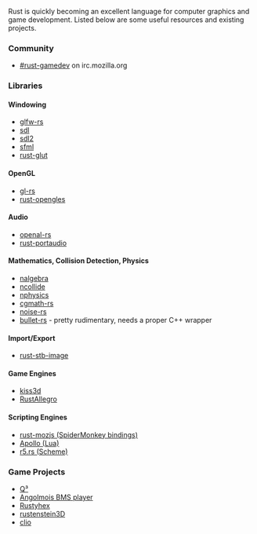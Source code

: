Rust is quickly becoming an excellent language for computer graphics and game development. Listed below are some useful resources and existing projects.

### Community

- [#rust-gamedev](http://chat.mibbit.com/?server=irc.mozilla.org&channel=%23rust-gamedev) on irc.mozilla.org 

### Libraries

#### Windowing

- [glfw-rs](https://github.com/bjz/glfw-rs)
- [sdl](https://github.com/brson/rust-sdl)
- [sdl2](https://github.com/AngryLawyer/rust-sdl2)
- [sfml](https://github.com/JeremyLetang/rust-sfml)
- [rust-glut](https://github.com/mozilla-servo/rust-glut)

#### OpenGL

- [gl-rs](https://github.com/bjz/gl-rs)
- [rust-opengles](https://github.com/mozilla-servo/rust-opengles)

#### Audio

- [openal-rs](https://github.com/bjz/openal-rs/)
- [rust-portaudio](https://github.com/JeremyLetang/rust-portaudio)

#### Mathematics, Collision Detection, Physics

- [nalgebra](https://github.com/sebcrozet/nalgebra)
- [ncollide](https://github.com/sebcrozet/ncollide)
- [nphysics](https://github.com/sebcrozet/nphysics)
- [cgmath-rs](https://github.com/bjz/cgmath-rs)
- [noise-rs](https://github.com/bjz/noise-rs)
- [bullet-rs](https://github.com/bjz/bullet-rs/) - pretty rudimentary, needs a proper C++ wrapper

#### Import/Export

- [rust-stb-image](https://github.com/mozilla-servo/rust-stb-image)

#### Game Engines

- [kiss3d](https://github.com/sebcrozet/kiss3d)
- [RustAllegro](https://github.com/SiegeLord/RustAllegro)

#### Scripting Engines

- [rust-mozjs (SpiderMonkey bindings)](https://github.com/mozilla-servo/rust-mozjs/)
- [Apollo (Lua)](https://github.com/katis/apollo)
- [r5.rs (Scheme)](https://github.com/kimhyunkang/r5.rs)

### Game Projects

- [Q³](https://github.com/Jeaye/q3)
- [Angolmois BMS player](https://github.com/lifthrasiir/angolmois-rust)
- [Rustyhex](https://github.com/dpc/rustyhex/)
- [rustenstein3D](https://github.com/JeremyLetang/rustenstein3D/)
- [clio](https://github.com/eevee/clio)